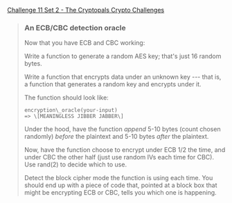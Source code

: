 [Challenge 11 Set 2 - The Cryptopals Crypto Challenges](https://cryptopals.com/sets/2/challenges/11)

> ### An ECB/CBC detection oracle
>
> Now that you have ECB and CBC working:
>
> Write a function to generate a random AES key; that's just 16 random bytes.
>
> Write a function that encrypts data under an unknown key --- that is, a function that generates a random key and encrypts under it.
>
> The function should look like:
>
>     encryption\_oracle(your-input)
>     => \[MEANINGLESS JIBBER JABBER\]
>
> Under the hood, have the function _append_ 5-10 bytes (count chosen randomly) _before_ the plaintext and 5-10 bytes _after_ the plaintext.
>
> Now, have the function choose to encrypt under ECB 1/2 the time, and under CBC the other half (just use random IVs each time for CBC). Use rand(2) to decide which to use.
>
> Detect the block cipher mode the function is using each time. You should end up with a piece of code that, pointed at a block box that might be encrypting ECB or CBC, tells you which one is happening.